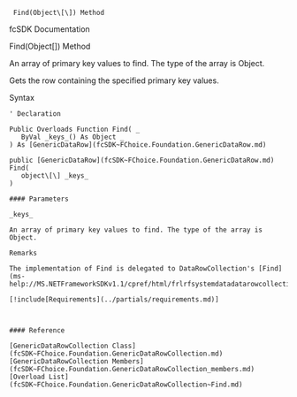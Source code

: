 ﻿     Find(Object\[\]) Method                                                   

fcSDK Documentation

Find(Object\[\]) Method

An array of primary key values to find. The type of the array is Object.

Gets the row containing the specified primary key values.

Syntax

```vbnet
' Declaration

Public Overloads Function Find( _
   ByVal _keys_() As Object _
) As [GenericDataRow](fcSDK~FChoice.Foundation.GenericDataRow.md)

public [GenericDataRow](fcSDK~FChoice.Foundation.GenericDataRow.md) Find( 
   object\[\] _keys_
)

#### Parameters

_keys_

An array of primary key values to find. The type of the array is Object.

Remarks

The implementation of Find is delegated to DataRowCollection's [Find](ms-help://MS.NETFrameworkSDKv1.1/cpref/html/frlrfsystemdatadatarowcollectionclassfindtopic2.htm).

[!include[Requirements](../partials/requirements.md)]



#### Reference

[GenericDataRowCollection Class](fcSDK~FChoice.Foundation.GenericDataRowCollection.md)  
[GenericDataRowCollection Members](fcSDK~FChoice.Foundation.GenericDataRowCollection_members.md)  
[Overload List](fcSDK~FChoice.Foundation.GenericDataRowCollection~Find.md)